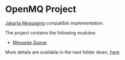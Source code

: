 # OpenMQ Project
[Jakarta Messaging](https://jakarta.ee/specifications/messaging/) compatible implementation.

The project contains the following modules:

- [Message Queue](mq)

More details are available in the next folder down, [here](mq/)
